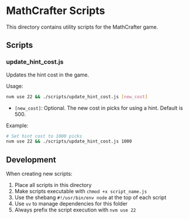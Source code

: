 # MathCrafter Scripts

This directory contains utility scripts for the MathCrafter game.

## Scripts

### update_hint_cost.js

Updates the hint cost in the game.

Usage:
```bash
nvm use 22 && ./scripts/update_hint_cost.js [new_cost]
```

- `[new_cost]`: Optional. The new cost in picks for using a hint. Default is 500.

Example:
```bash
# Set hint cost to 1000 picks
nvm use 22 && ./scripts/update_hint_cost.js 1000
```

## Development

When creating new scripts:

1. Place all scripts in this directory
2. Make scripts executable with `chmod +x script_name.js`
3. Use the shebang `#!/usr/bin/env node` at the top of each script
4. Use `uv` to manage dependencies for this folder
5. Always prefix the script execution with `nvm use 22`
